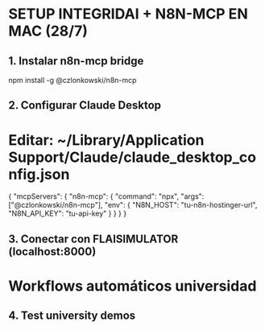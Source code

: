 # SETUP INTEGRIDAI + N8N-MCP EN MAC (28/7)

## 1. Instalar n8n-mcp bridge
npm install -g @czlonkowski/n8n-mcp

## 2. Configurar Claude Desktop
# Editar: ~/Library/Application Support/Claude/claude_desktop_config.json
{
  "mcpServers": {
    "n8n-mcp": {
      "command": "npx",
      "args": ["@czlonkowski/n8n-mcp"],
      "env": {
        "N8N_HOST": "tu-n8n-hostinger-url",
        "N8N_API_KEY": "tu-api-key"
      }
    }
  }
}

## 3. Conectar con FLAISIMULATOR (localhost:8000)
# Workflows automáticos universidad

## 4. Test university demos
